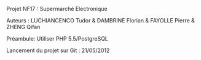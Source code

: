 Projet NF17 : Supermarché Electronique

Auteurs : LUCHIANCENCO Tudor &amp; DAMBRINE Florian &amp; FAYOLLE Pierre &amp; ZHENG Qifan

Préambule: Utiliser PHP 5.5/PostgreSQL

Lancement du projet sur Git : 21/05/2012
